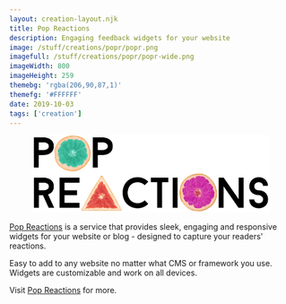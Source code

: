 ```yaml
---
layout: creation-layout.njk
title: Pop Reactions
description: Engaging feedback widgets for your website
image: /stuff/creations/popr/popr.png
imagefull: /stuff/creations/popr/popr-wide.png
imageWidth: 800
imageHeight: 259
themebg: 'rgba(206,90,87,1)'
themefg: '#FFFFFF'
date: 2019-10-03
tags: ['creation']
---
```

<style>
h1 {
   display: none;
}
</style>
<figure>
  <img src="/stuff/creations/popr/popr-wide.png" alt="Pop Reactions logo">
</figure>

[Pop Reactions](https://popreactions.com/) is a service that provides sleek, engaging and responsive widgets for your website or blog - designed to capture your readers' reactions.

Easy to add to any website no matter what CMS or framework you use. Widgets are customizable and work on all devices.

Visit [Pop Reactions](https://popreactions.com/) for more.
